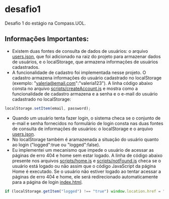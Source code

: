 # desafio1
Desafio 1 do estágio na Compass.UOL.
## Informações Importantes:
* Existem duas fontes de consulta de dados de usuários: o arquivo [users.json](./users.json), que foi adicionado na raiz do projeto para armazenar dados de usuários, e o localStorage, que armazena informações de usuários cadastrados. 
* A funcionalidade de cadastro foi implementada nesse projeto. O cadastro armazena informações do usuário cadastrado no localStorage (exemplo: "valeria@email.com":"valeria123"). A linha código abaixo consta no arquivo [scripts/createAccount.js](./scripts/createAccount.js) e mostra como a funcionalidade de cadastro armazena e a senha e o e-mail do usuário cadastrado no localStorage:
```js
localStorage.setItem(email, password);
```
* Quando um usuário tenta fazer login, o sistema checa se o conjunto de e-mail e senha fornecidos no formulário de login consta nas duas fontes de consulta de informações de usuários: o localStorage e o arquivo [users.json](./users.json).
* No localStorage também é aramazenada a situação do usuário quanto ao login ("logged":true ou "logged":false).
* Eu implementei um mecanismo que impede o usuário de acessar as páginas de erro 404 e home sem estar logado. A linha de código abaixo presente nos arquivos [scripts/home.js](./scripts/home.js) e [scripts/notFound.js](./scripts/notFound.js) checa se o usuário está logado ou não assim que o código JavaScript da página Home é executado. Se o usuário não estiver logado ao tentar acessar a páginas de erro 404 e home, ele será redirecionado automaticamente para a página de login [index.html](./index.html).
```js
if (localStorage.getItem("logged") !== "true") window.location.href = "../index.html"
```

